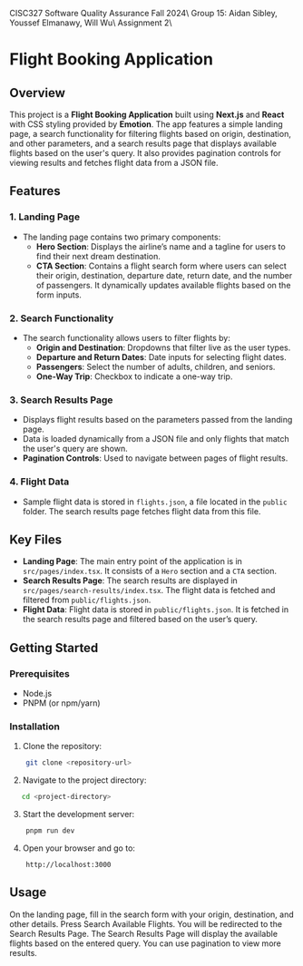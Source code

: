 CISC327 Software Quality Assurance Fall 2024\\
Group 15: Aidan Sibley, Youssef Elmanawy, Will Wu\\
Assignment 2\\

# Flight Booking Application

## Overview

This project is a **Flight Booking Application** built using **Next.js** and **React** with CSS styling provided by **Emotion**. The app features a simple landing page, a search functionality for filtering flights based on origin, destination, and other parameters, and a search results page that displays available flights based on the user's query. It also provides pagination controls for viewing results and fetches flight data from a JSON file.

## Features

### 1. **Landing Page**
- The landing page contains two primary components:
  - **Hero Section**: Displays the airline’s name and a tagline for users to find their next dream destination.
  - **CTA Section**: Contains a flight search form where users can select their origin, destination, departure date, return date, and the number of passengers. It dynamically updates available flights based on the form inputs.
  
### 2. **Search Functionality**
- The search functionality allows users to filter flights by:
  - **Origin and Destination**: Dropdowns that filter live as the user types.
  - **Departure and Return Dates**: Date inputs for selecting flight dates.
  - **Passengers**: Select the number of adults, children, and seniors.
  - **One-Way Trip**: Checkbox to indicate a one-way trip.

### 3. **Search Results Page**
- Displays flight results based on the parameters passed from the landing page.
- Data is loaded dynamically from a JSON file and only flights that match the user's query are shown.
- **Pagination Controls**: Used to navigate between pages of flight results.
  
### 4. **Flight Data**
- Sample flight data is stored in `flights.json`, a file located in the `public` folder. The search results page fetches flight data from this file.
  
## Key Files

- **Landing Page**: The main entry point of the application is in `src/pages/index.tsx`. It consists of a `Hero` section and a `CTA` section.
- **Search Results Page**: The search results are displayed in `src/pages/search-results/index.tsx`. The flight data is fetched and filtered from `public/flights.json`.
- **Flight Data**: Flight data is stored in `public/flights.json`. It is fetched in the search results page and filtered based on the user’s query.

## Getting Started

### Prerequisites
- Node.js
- PNPM (or npm/yarn)

### Installation

1. Clone the repository:
```bash
    git clone <repository-url>
```
2. Navigate to the project directory:
```bash
   cd <project-directory>
```
3. Start the development server:
```bash
    pnpm run dev
```
4. Open your browser and go to: 
```arduino
    http://localhost:3000
```

## Usage
On the landing page, fill in the search form with your origin, destination, and other details.
Press Search Available Flights. You will be redirected to the Search Results Page.
The Search Results Page will display the available flights based on the entered query. You can use pagination to view more results.